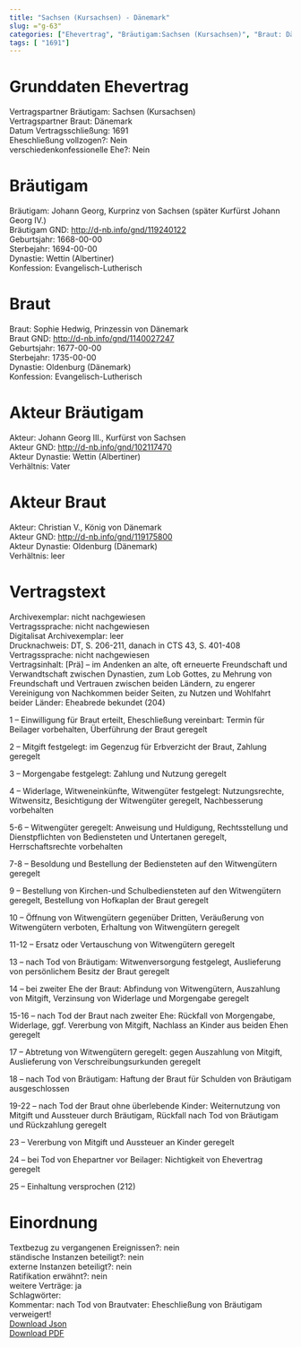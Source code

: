 ```yaml
---
title: "Sachsen (Kursachsen) - Dänemark"
slug: ="g-63"
categories: ["Ehevertrag", "Bräutigam:Sachsen (Kursachsen)", "Braut: Dänemark", "Eheschließung vollzogen?:Nein", "verschiedenkonfessionelle Ehe?:Nein", "Dynastie Bräutigam:Wettin (Albertiner)", "Akteur Bräutigam:Johann Georg III., Kurfürst von Sachsen", "Akteur Braut:Christian V., König von Dänemark", "Textbezug?:nein", "Ständisch?:nein", "Ratifikation?:nein", "Sonstiges?:ja", "Bräutigam:Sachsen (Kursachsen)", "Braut: Dänemark"]
tags: [ "1691"]
---
```

<!--more-->

# Grunddaten Ehevertrag

Vertragspartner Bräutigam: Sachsen (Kursachsen)<br>
Vertragspartner Braut: Dänemark<br>
Datum Vertragsschließung: 1691<br>
Eheschließung vollzogen?: Nein<br>
verschiedenkonfessionelle Ehe?: Nein<br>
# Bräutigam

Bräutigam: Johann Georg, Kurprinz von Sachsen (später Kurfürst Johann Georg IV.)<br>
Bräutigam GND: http://d-nb.info/gnd/119240122<br>
Geburtsjahr: 1668-00-00<br>
Sterbejahr: 1694-00-00<br>
Dynastie: Wettin (Albertiner)<br>
Konfession: Evangelisch-Lutherisch<br>
# Braut

Braut: Sophie Hedwig, Prinzessin von Dänemark<br>
Braut GND: http://d-nb.info/gnd/1140027247<br>
Geburtsjahr: 1677-00-00<br>
Sterbejahr: 1735-00-00<br>
Dynastie: Oldenburg (Dänemark)<br>
Konfession: Evangelisch-Lutherisch<br>
# Akteur Bräutigam

Akteur: Johann Georg III., Kurfürst von Sachsen<br>
Akteur GND: http://d-nb.info/gnd/102117470<br>
Akteur Dynastie: Wettin (Albertiner)<br>
Verhältnis: Vater<br>
# Akteur Braut

Akteur: Christian V., König von Dänemark<br>
Akteur GND: http://d-nb.info/gnd/119175800<br>
Akteur Dynastie: Oldenburg (Dänemark)<br>
Verhältnis: leer<br>
# Vertragstext

Archivexemplar: nicht nachgewiesen<br>
Vertragssprache: nicht nachgewiesen<br>
Digitalisat Archivexemplar: leer<br>
Drucknachweis: DT, S. 206-211, danach in CTS 43, S. 401-408<br>
Vertragssprache: nicht nachgewiesen<br>
Vertragsinhalt: [Prä] – im Andenken an alte, oft erneuerte Freundschaft und Verwandtschaft zwischen Dynastien, zum Lob Gottes, zu Mehrung von Freundschaft und Vertrauen zwischen beiden Ländern, zu engerer Vereinigung von Nachkommen beider Seiten, zu Nutzen und Wohlfahrt beider Länder: Eheabrede bekundet (204)

1 – Einwilligung für Braut erteilt, Eheschließung vereinbart: Termin für Beilager vorbehalten, Überführung der Braut geregelt

2 – Mitgift festgelegt: im Gegenzug für Erbverzicht der Braut, Zahlung geregelt

3 – Morgengabe festgelegt: Zahlung und Nutzung geregelt

4 – Widerlage, Witweneinkünfte, Witwengüter festgelegt: Nutzungsrechte, Witwensitz, Besichtigung der Witwengüter geregelt, Nachbesserung vorbehalten

5-6 – Witwengüter geregelt: Anweisung und Huldigung, Rechtsstellung und Dienstpflichten von Bediensteten und Untertanen geregelt, Herrschaftsrechte vorbehalten

7-8 – Besoldung und Bestellung der Bediensteten auf den Witwengütern geregelt

9 – Bestellung von Kirchen-und Schulbediensteten auf den Witwengütern geregelt, Bestellung von Hofkaplan der Braut geregelt

10 – Öffnung von Witwengütern gegenüber Dritten, Veräußerung von Witwengütern verboten, Erhaltung von Witwengütern geregelt

11-12 – Ersatz oder Vertauschung von Witwengütern geregelt

13 – nach Tod von Bräutigam: Witwenversorgung festgelegt, Auslieferung von persönlichem Besitz der Braut geregelt

14 – bei zweiter Ehe der Braut: Abfindung von Witwengütern, Auszahlung von Mitgift, Verzinsung von Widerlage und Morgengabe geregelt

15-16 – nach Tod der Braut nach zweiter Ehe: Rückfall von Morgengabe, Widerlage, ggf. Vererbung von Mitgift, Nachlass an Kinder aus beiden Ehen geregelt

17 – Abtretung von Witwengütern geregelt: gegen Auszahlung von Mitgift, Auslieferung von  Verschreibungsurkunden geregelt

18 – nach Tod von Bräutigam: Haftung der Braut für Schulden von Bräutigam ausgeschlossen

19-22 – nach Tod der Braut ohne überlebende Kinder: Weiternutzung von Mitgift und Aussteuer durch Bräutigam, Rückfall nach Tod von Bräutigam und Rückzahlung geregelt

23 – Vererbung von Mitgift und Aussteuer an Kinder geregelt

24 – bei Tod von Ehepartner vor Beilager: Nichtigkeit von Ehevertrag geregelt

25 – Einhaltung versprochen (212)<br>
# Einordnung

Textbezug zu vergangenen Ereignissen?: nein<br>
ständische Instanzen beteiligt?: nein<br>
externe Instanzen beteiligt?: nein<br>
Ratifikation erwähnt?: nein<br>
weitere Verträge: ja<br>
Schlagwörter: <br>
Kommentar: nach Tod von Brautvater: Eheschließung von Bräutigam verweigert!<br>
[Download Json](/vertraege/vertrag-63.json)<br>
[Download PDF](/vertraege/v174.pdf)